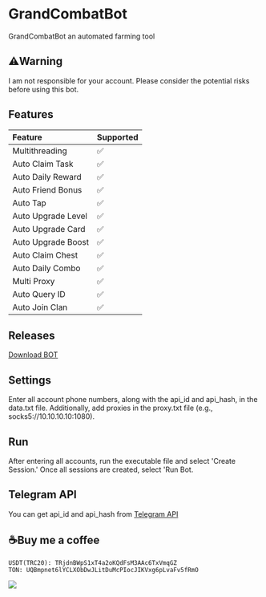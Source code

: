 # GrandCombatBot
GrandCombatBot an automated farming tool

## ⚠️Warning
I am not responsible for your account. Please consider the potential risks before using this bot.

## Features
| Feature                   | Supported |
| :------------------------ | :-------- |
| Multithreading            | ✅        |
| Auto Claim Task           | ✅        |
| Auto Daily Reward         | ✅        |
| Auto Friend Bonus         | ✅        |
| Auto Tap                  | ✅        |
| Auto Upgrade Level        | ✅        |
| Auto Upgrade Card         | ✅        |
| Auto Upgrade Boost        | ✅        |
| Auto Claim Chest          | ✅        |
| Auto Daily Combo          | ✅        |
| Multi Proxy               | ✅        |
| Auto Query ID             | ✅        |
| Auto Join Clan            | ✅        |

## Releases
[Download BOT](https://github.com/glad-tidings/GrandCombatBot/releases)

## Settings
Enter all account phone numbers, along with the api_id and api_hash, in the data.txt file. Additionally, add proxies in the proxy.txt file (e.g., socks5://10.10.10.10:1080).

## Run
After entering all accounts, run the executable file and select 'Create Session.' Once all sessions are created, select 'Run Bot.

## Telegram API
You can get api_id and api_hash from [Telegram API](https://my.telegram.org)

## ☕Buy me a coffee
```
USDT(TRC20): TRjdnBWpS1xT4a2oKQdFsM3AAc6TxVmqGZ
TON: UQBmpnet6lYCLXObDwJLitDuMcPIocJIKVxg6pLvaFv5fRmO
```

![](http://visit.parselecom.com/Api/Visit/glad-tidings/GrandCombatBot/DE4C8A)
